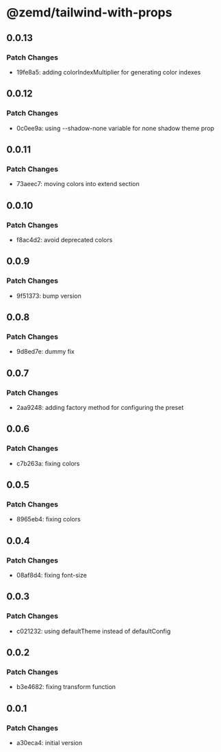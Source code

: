 # @zemd/tailwind-with-props

## 0.0.13

### Patch Changes

- 19fe8a5: adding colorIndexMultiplier for generating color indexes

## 0.0.12

### Patch Changes

- 0c0ee9a: using --shadow-none variable for none shadow theme prop

## 0.0.11

### Patch Changes

- 73aeec7: moving colors into extend section

## 0.0.10

### Patch Changes

- f8ac4d2: avoid deprecated colors

## 0.0.9

### Patch Changes

- 9f51373: bump version

## 0.0.8

### Patch Changes

- 9d8ed7e: dummy fix

## 0.0.7

### Patch Changes

- 2aa9248: adding factory method for configuring the preset

## 0.0.6

### Patch Changes

- c7b263a: fixing colors

## 0.0.5

### Patch Changes

- 8965eb4: fixing colors

## 0.0.4

### Patch Changes

- 08af8d4: fixing font-size

## 0.0.3

### Patch Changes

- c021232: using defaultTheme instead of defaultConfig

## 0.0.2

### Patch Changes

- b3e4682: fixing transform function

## 0.0.1

### Patch Changes

- a30eca4: initial version
